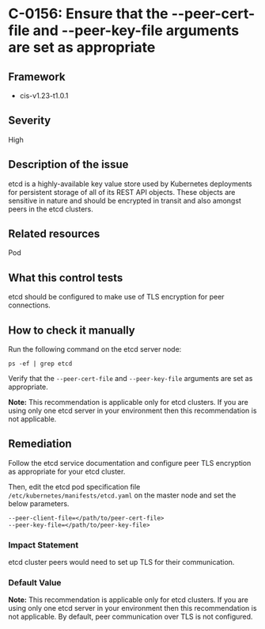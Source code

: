# C-0156: Ensure that the --peer-cert-file and --peer-key-file arguments are set as appropriate

## Framework
* cis-v1.23-t1.0.1
 
## Severity
High

## Description of the issue
etcd is a highly-available key value store used by Kubernetes deployments for persistent storage of all of its REST API objects. These objects are sensitive in nature and should be encrypted in transit and also amongst peers in the etcd clusters.
 
## Related resources
Pod
 
## What this control tests 
etcd should be configured to make use of TLS encryption for peer connections.
 
## How to check it manually 
Run the following command on the etcd server node:

 
```
ps -ef | grep etcd

```
 Verify that the `--peer-cert-file` and `--peer-key-file` arguments are set as appropriate.

 **Note:** This recommendation is applicable only for etcd clusters. If you are using only one etcd server in your environment then this recommendation is not applicable.
 
## Remediation
Follow the etcd service documentation and configure peer TLS encryption as appropriate for your etcd cluster.

 Then, edit the etcd pod specification file `/etc/kubernetes/manifests/etcd.yaml` on the master node and set the below parameters.

 
```
--peer-client-file=</path/to/peer-cert-file>
--peer-key-file=</path/to/peer-key-file>

```
 
### Impact Statement
etcd cluster peers would need to set up TLS for their communication.
 
### Default Value
**Note:** This recommendation is applicable only for etcd clusters. If you are using only one etcd server in your environment then this recommendation is not applicable. By default, peer communication over TLS is not configured.
 
